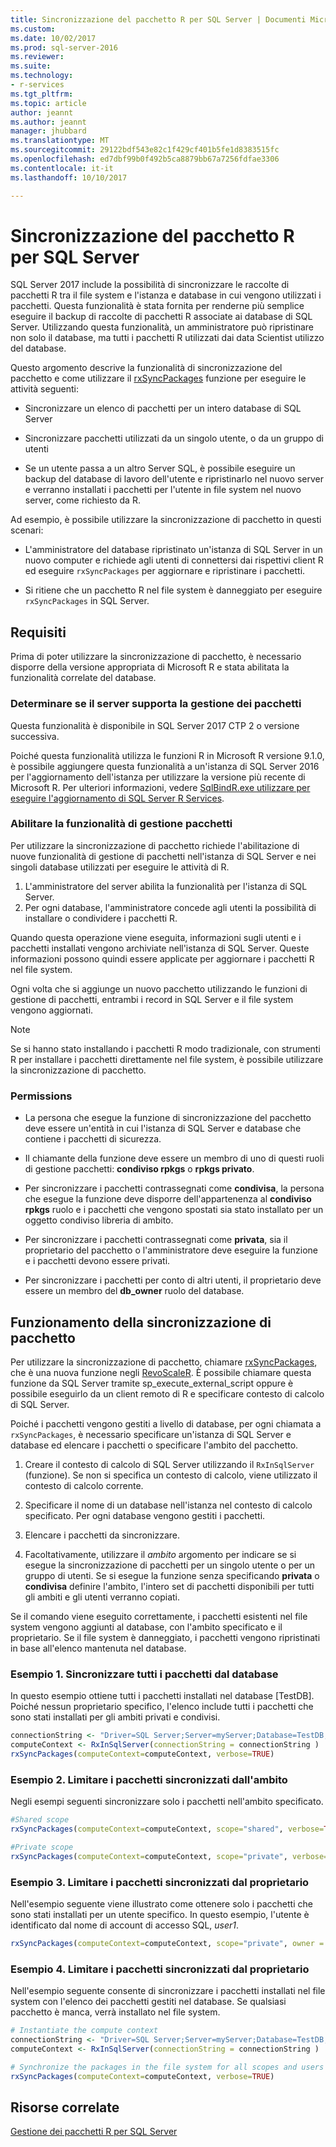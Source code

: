 ```yaml
---
title: Sincronizzazione del pacchetto R per SQL Server | Documenti Microsoft
ms.custom: 
ms.date: 10/02/2017
ms.prod: sql-server-2016
ms.reviewer: 
ms.suite: 
ms.technology:
- r-services
ms.tgt_pltfrm: 
ms.topic: article
author: jeannt
ms.author: jeannt
manager: jhubbard
ms.translationtype: MT
ms.sourcegitcommit: 29122bdf543e82c1f429cf401b5fe1d8383515fc
ms.openlocfilehash: ed7dbf99b0f492b5ca8879bb67a7256fdfae3306
ms.contentlocale: it-it
ms.lasthandoff: 10/10/2017

---
```


# <a name="r-package-synchronization-for-sql-server"></a>Sincronizzazione del pacchetto R per SQL Server

SQL Server 2017 include la possibilità di sincronizzare le raccolte di pacchetti R tra il file system e l'istanza e database in cui vengono utilizzati i pacchetti.
Questa funzionalità è stata fornita per renderne più semplice eseguire il backup di raccolte di pacchetti R associate ai database di SQL Server. Utilizzando questa funzionalità, un amministratore può ripristinare non solo il database, ma tutti i pacchetti R utilizzati dai data Scientist utilizzo del database.

Questo argomento descrive la funzionalità di sincronizzazione del pacchetto e come utilizzare il [rxSyncPackages](https://docs.microsoft.com/r-server/r-reference/revoscaler/rxsyncpackages) funzione per eseguire le attività seguenti:

+ Sincronizzare un elenco di pacchetti per un intero database di SQL Server

+ Sincronizzare pacchetti utilizzati da un singolo utente, o da un gruppo di utenti

+ Se un utente passa a un altro Server SQL, è possibile eseguire un backup del database di lavoro dell'utente e ripristinarlo nel nuovo server e verranno installati i pacchetti per l'utente in file system nel nuovo server, come richiesto da R.

Ad esempio, è possibile utilizzare la sincronizzazione di pacchetto in questi scenari:

+ L'amministratore del database ripristinato un'istanza di SQL Server in un nuovo computer e richiede agli utenti di connettersi dai rispettivi client R ed eseguire `rxSyncPackages` per aggiornare e ripristinare i pacchetti.

+ Si ritiene che un pacchetto R nel file system è danneggiato per eseguire `rxSyncPackages` in SQL Server.

## <a name="requirements"></a>Requisiti

Prima di poter utilizzare la sincronizzazione di pacchetto, è necessario disporre della versione appropriata di Microsoft R e stata abilitata la funzionalità correlate del database.

### <a name="determine-whether-your-server-supports-package-management"></a>Determinare se il server supporta la gestione dei pacchetti

Questa funzionalità è disponibile in SQL Server 2017 CTP 2 o versione successiva.

Poiché questa funzionalità utilizza le funzioni R in Microsoft R versione 9.1.0, è possibile aggiungere questa funzionalità a un'istanza di SQL Server 2016 per l'aggiornamento dell'istanza per utilizzare la versione più recente di Microsoft R. Per ulteriori informazioni, vedere [SqlBindR.exe utilizzare per eseguire l'aggiornamento di SQL Server R Services](use-sqlbindr-exe-to-upgrade-an-instance-of-sql-server.md).

### <a name="enable-the-package-management-feature"></a>Abilitare la funzionalità di gestione pacchetti

Per utilizzare la sincronizzazione di pacchetto richiede l'abilitazione di nuove funzionalità di gestione di pacchetti nell'istanza di SQL Server e nei singoli database utilizzati per eseguire le attività di R.

1. L'amministratore del server abilita la funzionalità per l'istanza di SQL Server.
2. Per ogni database, l'amministratore concede agli utenti la possibilità di installare o condividere i pacchetti R.

Quando questa operazione viene eseguita, informazioni sugli utenti e i pacchetti installati vengono archiviate nell'istanza di SQL Server. Queste informazioni possono quindi essere applicate per aggiornare i pacchetti R nel file system.

Ogni volta che si aggiunge un nuovo pacchetto utilizzando le funzioni di gestione di pacchetti, entrambi i record in SQL Server e il file system vengono aggiornati.

> [!NOTE]
> Se si hanno stato installando i pacchetti R modo tradizionale, con strumenti R per installare i pacchetti direttamente nel file system, è possibile utilizzare la sincronizzazione di pacchetto.
### <a name="permissions"></a>Permissions

+ La persona che esegue la funzione di sincronizzazione del pacchetto deve essere un'entità in cui l'istanza di SQL Server e database che contiene i pacchetti di sicurezza.

+ Il chiamante della funzione deve essere un membro di uno di questi ruoli di gestione pacchetti: **condiviso rpkgs** o **rpkgs privato**.

+ Per sincronizzare i pacchetti contrassegnati come **condivisa**, la persona che esegue la funzione deve disporre dell'appartenenza al **condiviso rpkgs** ruolo e i pacchetti che vengono spostati sia stato installato per un oggetto condiviso libreria di ambito.

+ Per sincronizzare i pacchetti contrassegnati come **privata**, sia il proprietario del pacchetto o l'amministratore deve eseguire la funzione e i pacchetti devono essere privati.

+ Per sincronizzare i pacchetti per conto di altri utenti, il proprietario deve essere un membro del **db_owner** ruolo del database.

## <a name="how-package-synchronization-works"></a>Funzionamento della sincronizzazione di pacchetto

Per utilizzare la sincronizzazione di pacchetto, chiamare [rxSyncPackages](https://docs.microsoft.com/r-server/r-reference/revoscaler/rxsyncpackages), che è una nuova funzione negli [RevoScaleR](https://docs.microsoft.com/r-server/r-reference/revoscaler/revoscaler). È possibile chiamare questa funzione da SQL Server tramite sp_execute_external_script oppure è possibile eseguirlo da un client remoto di R e specificare contesto di calcolo di SQL Server. 

Poiché i pacchetti vengono gestiti a livello di database, per ogni chiamata a `rxSyncPackages`, è necessario specificare un'istanza di SQL Server e database ed elencare i pacchetti o specificare l'ambito del pacchetto.

1. Creare il contesto di calcolo di SQL Server utilizzando il `RxInSqlServer` (funzione). Se non si specifica un contesto di calcolo, viene utilizzato il contesto di calcolo corrente.

2. Specificare il nome di un database nell'istanza nel contesto di calcolo specificato. Per ogni database vengono gestiti i pacchetti.

3. Elencare i pacchetti da sincronizzare.

4.  Facoltativamente, utilizzare il *ambito* argomento per indicare se si esegue la sincronizzazione di pacchetti per un singolo utente o per un gruppo di utenti. Se si esegue la funzione senza specificando **privata** o **condivisa** definire l'ambito, l'intero set di pacchetti disponibili per tutti gli ambiti e gli utenti verranno copiati.

Se il comando viene eseguito correttamente, i pacchetti esistenti nel file system vengono aggiunti al database, con l'ambito specificato e il proprietario. Se il file system è danneggiato, i pacchetti vengono ripristinati in base all'elenco mantenuta nel database.

### <a name="example-1-synchronize-all-package-by-database"></a>Esempio 1. Sincronizzare tutti i pacchetti dal database

In questo esempio ottiene tutti i pacchetti installati nel database [TestDB]. Poiché nessun proprietario specifico, l'elenco include tutti i pacchetti che sono stati installati per gli ambiti privati e condivisi.

```R
connectionString <- "Driver=SQL Server;Server=myServer;Database=TestDB;Trusted_Connection=True;"
computeContext <- RxInSqlServer(connectionString = connectionString )
rxSyncPackages(computeContext=computeContext, verbose=TRUE)
```

### <a name="example-2-restrict-synchronized-packages-by-scope"></a>Esempio 2. Limitare i pacchetti sincronizzati dall'ambito

Negli esempi seguenti sincronizzare solo i pacchetti nell'ambito specificato.

```R
#Shared scope
rxSyncPackages(computeContext=computeContext, scope="shared", verbose=TRUE)

#Private scope
rxSyncPackages(computeContext=computeContext, scope="private", verbose=TRUE)
```

### <a name="example-3-restrict-synchronized-packages-by-owner"></a>Esempio 3. Limitare i pacchetti sincronizzati dal proprietario

Nell'esempio seguente viene illustrato come ottenere solo i pacchetti che sono stati installati per un utente specifico. In questo esempio, l'utente è identificato dal nome di account di accesso SQL, *user1*.

```R
rxSyncPackages(computeContext=computeContext, scope="private", owner = "user1", verbose=TRUE))
```

### <a name="example-4-restrict-synchronized-packages-by-owner"></a>Esempio 4. Limitare i pacchetti sincronizzati dal proprietario

Nell'esempio seguente consente di sincronizzare i pacchetti installati nel file system con l'elenco dei pacchetti gestiti nel database. Se qualsiasi pacchetto è manca, verrà installato nel file system.

```R
# Instantiate the compute context
connectionString <- "Driver=SQL Server;Server=myServer;Database=TestDB;Trusted_Connection=True;"
computeContext <- RxInSqlServer(connectionString = connectionString )

# Synchronize the packages in the file system for all scopes and users
rxSyncPackages(computeContext=computeContext, verbose=TRUE)
```

## <a name="related-resources"></a>Risorse correlate

[Gestione dei pacchetti R per SQL Server](r-package-management-for-sql-server-r-services.md)

